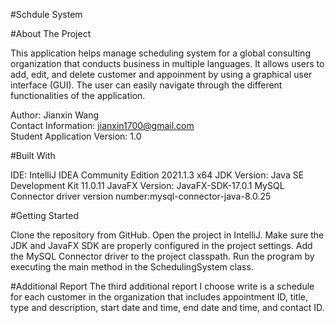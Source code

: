#Schdule System

#About The Project

This application helps manage scheduling system for a global consulting organization that conducts business in multiple languages. It allows users to add, edit, and delete customer and appoinment by using a graphical user interface (GUI).  The user can easily navigate through the different functionalities of the application.  


Author: Jianxin Wang    
Contact Information: jianxin1700@gmail.com  
Student Application Version: 1.0

#Built With

IDE: IntelliJ IDEA Community Edition 2021.1.3 x64
JDK Version: Java SE Development Kit 11.0.11
JavaFX Version: JavaFX-SDK-17.0.1
MySQL Connector driver version number:mysql-connector-java-8.0.25

#Getting Started

  Clone the repository from GitHub.
  Open the project in IntelliJ.
  Make sure the JDK and JavaFX SDK are properly configured in the project settings.
  Add the MySQL Connector driver to the project classpath.
  Run the program by executing the main method in the SchedulingSystem class.

#Additional Report
The third additional report I choose write is a schedule for each customer in the organization that includes appointment ID, title, type and description, start date and time, end date and time, and contact ID.

